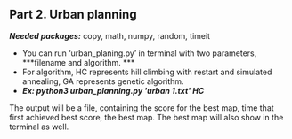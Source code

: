 ## Part 2. Urban planning
***Needed packages:*** copy, math, numpy, random, timeit

- You can run ‘urban_planing.py’ in terminal with two parameters, ***filename and algorithm. ***
- For algorithm, HC represents  hill climbing with restart and simulated annealing, GA represents genetic algorithm.
- ***Ex: python3 urban_planning.py 'urban 1.txt' HC***

The output will be a file, containing the score for the best map, time that first achieved best score, the best map. The best map will also show in the terminal as well.

